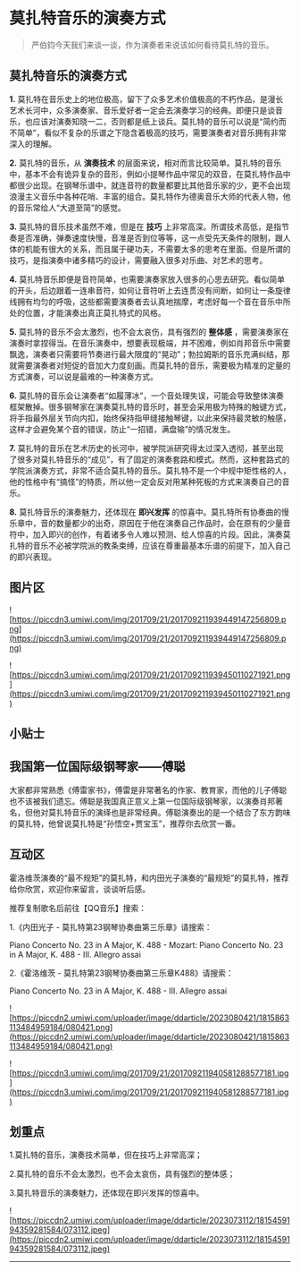 # 莫扎特音乐的演奏方式

> 严伯钧今天我们来谈一谈，作为演奏者来说该如何看待莫扎特的音乐。

## 莫扎特音乐的演奏方式

 **1.** 莫扎特在音乐史上的地位极高，留下了众多艺术价值极高的不朽作品，是漫长艺术长河中，众多演奏家、音乐爱好者一定会去演奏学习的经典。即便只是谈音乐，也应该对演奏知晓一二，否则都是纸上谈兵。莫扎特的音乐可以说是“简约而不简单”，看似不复杂的乐谱之下隐含着极高的技巧，需要演奏者对音乐拥有非常深入的理解。

 **2.** 莫扎特的音乐，从 **演奏技术** 的层面来说，相对而言比较简单。莫扎特的音乐中，基本不会有诡异复杂的音形，例如小提琴作品中常见的双音，在莫扎特作品中都很少出现。在钢琴乐谱中，就连音符的数量都要比其他音乐家的少，更不会出现浪漫主义音乐中各种花哨、丰富的组合。莫扎特作为德奥音乐大师的代表人物，他的音乐常给人“大道至简”的感觉。

 **3.** 莫扎特的音乐技术虽然不难，但是在 **技巧** 上非常高深。所谓技术高低，是指节奏是否准确，弹奏速度快慢，音准是否到位等等，这一点受先天条件的限制，跟人体的机能有很大的关系，而且属于硬功夫，不需要太多的思考在里面。但是所谓的技巧，是指演奏中诸多精巧的设计，需要融入很多对乐曲、对艺术的思考。

 **4.** 莫扎特音乐即便是音符简单，也需要演奏家放入很多的心思去研究。看似简单的开头，后边跟着一连串音符，如何让音符听上去连贯没有间断，如何让一条旋律线拥有均匀的呼吸，这些都需要演奏者去认真地揣摩，考虑好每一个音在音乐中所处的位置，才能演奏出真正莫扎特式的风格。

 **5.** 莫扎特的音乐不会太激烈，也不会太哀伤，具有强烈的 **整体感** ，需要演奏家在演奏时拿捏得当。在音乐演奏中，想要表现极端，并不困难，例如肖邦音乐中需要飘逸，演奏者只需要将节奏进行最大限度的“晃动”；勃拉姆斯的音乐充满纠结，那就需要演奏者对短促的音加大力度刻画。而莫扎特的音乐，需要极为精准的定量的方式演奏，可以说是最难的一种演奏方式。

 **6.** 莫扎特的音乐会让演奏者“如履薄冰”，一个音处理失误，可能会导致整体演奏框架散掉。很多钢琴家在演奏莫扎特的音乐时，甚至会采用极为特殊的触键方式，将手指最外层关节向内扣，始终保持指甲缝接触琴键，以此来保持最灵敏的触感，这样才会避免某个音的错误，防止“一招错，满盘输”的情况发生。

 **7.** 莫扎特的音乐在艺术历史的长河中，被学院派研究得太过深入透彻，甚至出现了很多对莫扎特音乐的“成见”，有了固定的演奏套路和模式。然而，这种套路式的学院派演奏方式，非常不适合莫扎特的音乐。莫扎特不是一个中规中矩性格的人，他的性格中有“搞怪”的特质，所以他一定会反对用某种死板的方式来演奏自己的音乐。

 **8.** 莫扎特音乐的演奏魅力，还体现在 **即兴发挥** 的惊喜中。莫扎特所有协奏曲的慢乐章中，音的数量都少的出奇，原因在于他在演奏自己作品时，会在原有的少量音符中，加入即兴的创作，有着诸多令人难以预测、给人惊喜的片段。因此，演奏莫扎特的音乐不必被学院派的教条束缚，应该在尊重最基本乐谱的前提下，加入自己的即兴表现。

## 图片区

![https://piccdn3.umiwi.com/img/201709/21/201709211939449147256809.png](https://piccdn3.umiwi.com/img/201709/21/201709211939449147256809.png)

![https://piccdn3.umiwi.com/img/201709/21/201709211939450110271921.png](https://piccdn3.umiwi.com/img/201709/21/201709211939450110271921.png)

## 小贴士

## 我国第一位国际级钢琴家——傅聪

大家都非常熟悉《傅雷家书》，傅雷是非常著名的作家、教育家，而他的儿子傅聪也不该被我们遗忘。傅聪是我国真正意义上第一位国际级钢琴家，以演奏肖邦著名，但他对莫扎特音乐的演绎也是非常经典。傅聪演奏出的是一个结合了东方韵味的莫扎特，他曾说莫扎特是“孙悟空+贾宝玉”，推荐你去欣赏一番。

## 互动区

霍洛维茨演奏的“最不规矩”的莫扎特，和内田光子演奏的“最规矩”的莫扎特，推荐给你欣赏，欢迎你来留言，谈谈听后感。

推荐复制歌名后前往【QQ音乐】搜索：

1.《内田光子 - 莫扎特第23钢琴协奏曲第三乐章》请搜索：

Piano Concerto No. 23 in A Major, K. 488 - Mozart: Piano Concerto No. 23 in A Major, K. 488 - III. Allegro assai

2.《霍洛维茨 - 莫扎特第23钢琴协奏曲第三乐章K488》请搜索：

Piano Concerto No. 23 in A Major, K. 488 - III. Allegro assai

![https://piccdn2.umiwi.com/uploader/image/ddarticle/2023080421/1815863113484959184/080421.png](https://piccdn2.umiwi.com/uploader/image/ddarticle/2023080421/1815863113484959184/080421.png)

![https://piccdn3.umiwi.com/img/201709/21/201709211940581288577181.jpg](https://piccdn3.umiwi.com/img/201709/21/201709211940581288577181.jpg)

## 划重点

1.莫扎特的音乐，演奏技术简单，但在技巧上非常高深；

2.莫扎特的音乐不会太激烈，也不会太哀伤，具有强烈的整体感；

3.莫扎特音乐的演奏魅力，还体现在即兴发挥的惊喜中。

![https://piccdn2.umiwi.com/uploader/image/ddarticle/2023073112/1815459194359281584/073112.jpeg](https://piccdn2.umiwi.com/uploader/image/ddarticle/2023073112/1815459194359281584/073112.jpeg)

---
